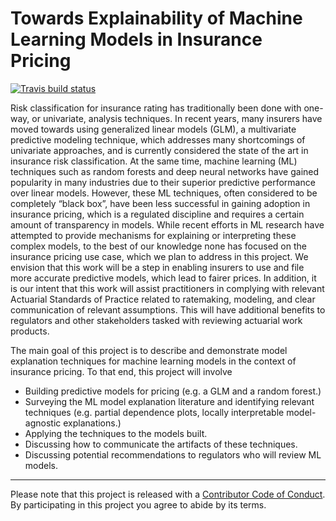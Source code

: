 # Towards Explainability of Machine Learning Models in Insurance Pricing

<!-- badges: start -->
[![Travis build status](https://travis-ci.org/kasaai/explain-ml-pricing.svg?branch=master)](https://travis-ci.org/kasaai/explain-ml-pricing)
<!-- badges: end -->

Risk classification for insurance rating has traditionally been done with one-way, or univariate, analysis techniques. In recent years, many insurers have moved towards using generalized linear models (GLM), a multivariate predictive modeling technique, which addresses many shortcomings of univariate approaches, and is currently considered the state of the art in insurance risk classification. At the same time, machine learning (ML) techniques such as random forests and deep neural networks have gained popularity in many industries due to their superior predictive performance over linear models. However, these ML techniques, often considered to be completely “black box”, have been less successful in gaining adoption in insurance pricing, which is a regulated discipline and requires a certain amount of transparency in models. While recent efforts in ML research have attempted to provide mechanisms for explaining or interpreting these complex models, to the best of our knowledge none has focused on the insurance pricing use case, which we plan to address in this project. We envision that this work will be a step in enabling insurers to use and file more accurate predictive models, which lead to fairer prices. In addition, it is our intent that this work will assist practitioners in complying with relevant Actuarial Standards of Practice related to ratemaking, modeling, and clear communication of relevant assumptions. This will have additional benefits to regulators and other stakeholders tasked with reviewing actuarial work products.

The main goal of this project is to describe and demonstrate model explanation techniques for machine learning models in the context of insurance pricing. To that end, this project will involve

- Building predictive models for pricing (e.g. a GLM and a random forest.)
- Surveying the ML model explanation literature and identifying relevant techniques (e.g. partial dependence plots, locally interpretable model-agnostic explanations.)
- Applying the techniques to the models built.
- Discussing how to communicate the artifacts of these techniques.
- Discussing potential recommendations to regulators who will review ML models.

-----

Please note that this project is released with a [Contributor Code of
Conduct](https://github.com/kasaai/quests/blob/master/CODE_OF_CONDUCT.md). By participating in this project
you agree to abide by its terms.
